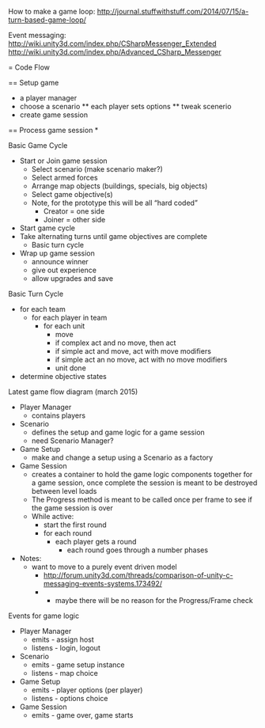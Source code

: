 ﻿How to make a game loop: http://journal.stuffwithstuff.com/2014/07/15/a-turn-based-game-loop/


Event messaging:
	http://wiki.unity3d.com/index.php/CSharpMessenger_Extended
	http://wiki.unity3d.com/index.php/Advanced_CSharp_Messenger

= Code Flow

== Setup game
* a player manager
* choose a scenario
** each player sets options
** tweak scenerio
* create game session

== Process game session
* 


Basic Game Cycle
* Start or Join game session
   * Select scenario (make scenario maker?)
   * Select armed forces
   * Arrange map objects (buildings, specials, big objects)
   * Select game objective(s)
   * Note, for the prototype this will be all “hard coded”
      * Creator = one side
      * Joiner = other side
* Start game cycle
* Take alternating turns until game objectives are complete
   * Basic turn cycle
* Wrap up game session
   * announce winner
   * give out experience
   * allow upgrades and save


Basic Turn Cycle
* for each team 
   * for each player in team
      * for each unit
         * move
         * if complex act and no move, then act
         * if simple act and move, act with move modifiers
         * if simple act an no move, act with no move modifiers
         * unit done
* determine objective states


Latest game flow diagram (march 2015)
* Player Manager
   * contains players
* Scenario
   * defines the setup and game logic for a game session
   * need Scenario Manager?
* Game Setup
   * make and change a setup using a Scenario as a factory
* Game Session
   * creates a container to hold the game logic components together for a game session, once complete the session is meant to be destroyed between level loads
   * The Progress method is meant to be called once per frame to see if the game session is over
   * While active:
      * start the first round
      * for each round
         * each player gets a round
            * each round goes through a number phases
* Notes:
   * want to move to a purely event driven model
      * http://forum.unity3d.com/threads/comparison-of-unity-c-messaging-events-systems.173492/
      *    * maybe there will be no reason for the Progress/Frame check


Events for game logic
* Player Manager 
   * emits - assign host
   * listens - login, logout
* Scenario
   * emits - game setup instance 
   * listens - map choice
* Game Setup
   * emits - player options (per player)
   * listens - options choice
* Game Session
   * emits - game over, game starts
